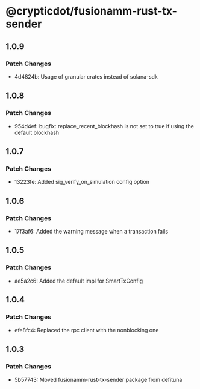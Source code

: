 # @crypticdot/fusionamm-rust-tx-sender

## 1.0.9

### Patch Changes

- 4d4824b: Usage of granular crates instead of solana-sdk

## 1.0.8

### Patch Changes

- 954d4ef: bugfix: replace_recent_blockhash is not set to true if using the default blockhash

## 1.0.7

### Patch Changes

- 13223fe: Added sig_verify_on_simulation config option

## 1.0.6

### Patch Changes

- 17f3af6: Added the warning message when a transaction fails

## 1.0.5

### Patch Changes

- ae5a2c6: Added the default impl for SmartTxConfig

## 1.0.4

### Patch Changes

- efe8fc4: Replaced the rpc client with the nonblocking one

## 1.0.3

### Patch Changes

- 5b57743: Moved fusionamm-rust-tx-sender package from defituna
